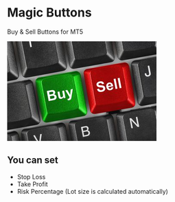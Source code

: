 # Magic Buttons
Buy &amp; Sell Buttons for MT5

![buttons](image.jpeg "Buttons")

## You can set
  -  Stop Loss
  -  Take Profit
  -  Risk Percentage (Lot size is calculated automatically)

